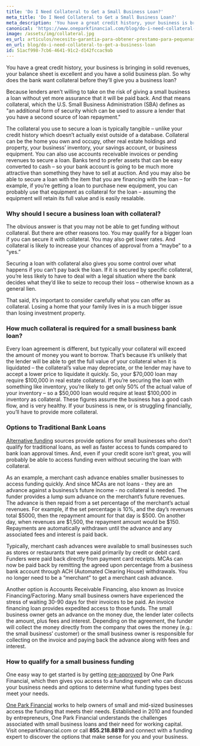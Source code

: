 ```yaml
---
title: 'Do I Need Collateral to Get a Small Business Loan?'
meta_title: 'Do I Need Collateral to Get a Small Business Loan?'
meta_description: 'You have a great credit history, your business is bringing in solid revenues. So why does the bank need a collateral before they''ll give you a new business loan?'
canonical: 'https://www.oneparkfinancial.com/blog/do-i-need-collateral-to-get-a-business-loan'
image: /assets/img/collateral.jpg
es_url: articulos/necesito-garantia-para-obtener-prestamo-para-pequenas-empresas
en_url: blog/do-i-need-collateral-to-get-a-business-loan
id: 51acf998-7cb6-4641-91c2-d142fccac9ab
---
```

You have a great credit history, your business is bringing in solid revenues, your balance sheet is excellent and you have a solid business plan. So why does the bank want collateral before they’ll give you a business loan? 

Because lenders aren’t willing to take on the risk of giving a small business a loan without yet more assurance that it will be paid back. And that means collateral, which the U.S. Small Business Administration (SBA) defines as "an additional form of security which can be used to assure a lender that you have a second source of loan repayment." 

The collateral you use to secure a loan is typically tangible – unlike your credit history which doesn’t actually exist outside of a database. Collateral can be the home you own and occupy, other real estate holdings and property, your business’ inventory, your savings account, or business equipment. You can also use accounts receivable invoices or pending revenues to secure a loan. Banks tend to prefer assets that can be easy converted to cash – so your bank account is going to be much more attractive than something they have to sell at auction. And you may also be able to secure a loan with the item that you are financing with the loan – for example, if you’re getting a loan to purchase new equipment, you can probably use that equipment as collateral for the loan – assuming the equipment will retain its full value and is easily resalable.

### Why should I secure a business loan with collateral?

The obvious answer is that you may not be able to get funding without collateral. But there are other reasons too. You may qualify for a bigger loan if you can secure it with collateral. You may also get lower rates. And collateral is likely to increase your chances of approval from a “maybe” to a “yes.”

Securing a loan with collateral also gives you some control over what happens if you can’t pay back the loan. If it is secured by specific collateral, you’re less likely to have to deal with a legal situation where the bank decides what they’d like to seize to recoup their loss – otherwise known as a general lien. 

That said, it’s important to consider carefully what you can offer as collateral. Losing a home that your family lives in is a much bigger issue than losing investment property. 

### How much collateral is required for a small business bank loan?

Every loan agreement is different, but typically your collateral will exceed the amount of money you want to borrow. That’s because it’s unlikely that the lender will be able to get the full value of your collateral when it is liquidated – the collateral’s value may depreciate, or the lender may have to accept a lower price to liquidate it quickly. So, your $70,000 loan may require $100,000 in real estate collateral. If you’re securing the loan with something like inventory, you’re likely to get only 50% of the actual value of your inventory – so a $50,000 loan would require at least $100,000 in inventory as collateral. These figures assume the business has a good cash flow, and is very healthy. If your business is new, or is struggling financially, you’ll have to provide more collateral. 

### Options to Traditional Bank Loans

[Alternative funding](https://www.oneparkfinancial.com/blog/alternative-business-funding-options) sources provide options for small businesses who don’t qualify for traditional loans, as well as faster access to funds compared to bank loan approval times. And, even if your credit score isn’t great, you will probably be able to access funding even without securing the loan with collateral. 

As an example, a merchant cash advance enables smaller businesses to access funding quickly. And since MCAs are not loans - they are an advance against a business’s future income -  no collateral is needed. The funder provides a lump sum advance on the merchant’s future revenues. The advance is then repaid from a set percentage of the merchant’s actual revenues. For example, if the set percentage is 10%, and the day’s revenues total $5000, then the repayment amount for that day is $500. On another day, when revenues are $1,500, the repayment amount would be $150. Repayments are automatically withdrawn until the advance and any associated fees and interest is paid back.


Typically, merchant cash advances were available to small businesses such as stores or restaurants that were paid primarily by credit or debit card. Funders were paid back directly from payment card receipts. MCAs can now be paid back by remitting the agreed upon percentage from a business bank account through ACH (Automated Clearing House) withdrawals. You no longer need to be a “merchant” to get a merchant cash advance.

Another option is Accounts Receivable Financing, also known as Invoice Financing/Factoring. Many small business owners have experienced the stress of waiting 30-90 days for their invoices to be paid. An invoice financing loan provides expedited access to those funds. The small business owner gets an advance on the money due, the lender later collects the amount, plus fees and interest. Depending on the agreement, the funder will collect the money directly from the company that owes the money (e.g.: the small business’ customer) or the small business owner is responsible for collecting on the invoice and paying back the advance along with fees and interest. 

### How to qualify for a small business funding

One easy way to get started is by getting [pre-approved](https://www.oneparkfinancial.com/pre-qualification) by One Park Financial, which then gives you access to a funding expert who can discuss your business needs and options to determine what funding types best meet your needs.

[One Park Financial](https://www.oneparkfinancial.com/how-it-works) works to help owners of small and mid-sized businesses access the funding that meets their needs. Established in 2010 and founded by entrepreneurs, One Park Financial understands the challenges associated with small business loans and their need for working capital. Visit oneparkfinancial.com or call **855.218.8819** and connect with a funding expert to discover the options that make sense for you and your business.